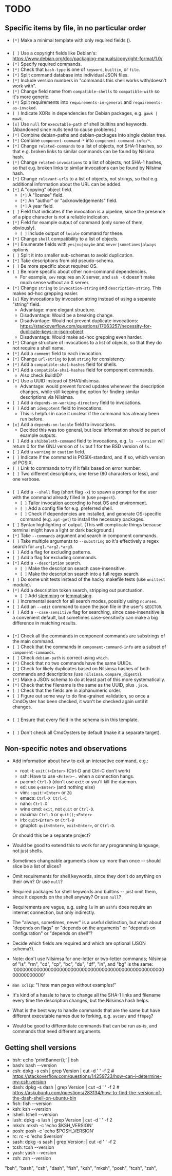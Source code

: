 TODO
====

Specific items by file, in no particular order
----------------------------------------------

-   `[*]` Make a minimal template with only required fields
    ([](templates/minimal-template.json)).

### [](schemas/full-schema.json)

-   `[ ]` Use a copyright fields like Debian's:
    <https://www.debian.org/doc/packaging-manuals/copyright-format/1.0/>
-   `[*]` Specify required commands.
-   `[*]` Check that `bash-type` is one of `keyword`, `builtin`, or
    `file`.
-   `[*]` Split command database into individual JSON files.
-   `[*]` Include version numbers in "commands this shell works
    with/doesn't work with".
-   `[*]` Change field name from `compatible-shells` to
    `compatible-with` so it's more generic.
-   `[*]` Split requirements into `requirements-in-general` and
    `requirements-as-invoked`.
-   `[ ]` Indicate XORs in dependencies for Debian packages, e.g.
    `gawk | mawk`.
-   `[x]` Use `null` for `executable-path` of shell builtins and
    keywords. (Abandoned since nulls tend to cause problems.)
-   `[*]` Combine debian-paths and debian-packages into single debian
    tree.
-   `[*]` Combine `component-command-*` into `component-command-info/*`.
-   `[*]` Change `related-commands` to a list of objects, not SHA-1
    hashes, so that e.g. broken links to similar commands can be found
    by Nilsima hash.
-   `[*]` Change `related-invocations` to a list of objects, not SHA-1
    hashes, so that e.g. broken links to similar invocations can be
    found by Nilsima hash.
-   `[*]` Change `relevant-urls` to a list of objects, not strings, so
    that e.g. additional information about the URL can be added.
-   `[*]` A "copying" object field.
    -   `[*]` A "license" field.
    -   `[*]` An "author" or "acknowledgements" field.
    -   `[*]` A year field.
-   `[ ]` Field that indicates if the invocation is a pipeline, since
    the presence of a pipe character is not a reliable indication.
-   `[*]` Field for example output of command (only some of them,
    obviously).
    -   `[ ]` Include output of `locale` command for these.
-   `[*]` Change `shell` compatibility to a list of objects.
-   `[*]` Enumerate fields with `yes|no|maybe` and
    `never|sometimes|always` options.
-   `[ ]` Split it into smaller sub-schemas to avoid duplication.
-   `[*]` Take descriptions from old pseudo-schema.
-   `[ ]` Be more specific about required OS.
-   `[ ]` Be more specific about other non-command dependencies.
    -   For example, `xev` requires an X server, and `ssh -X` doesn't
        make much sense without an X server.
-   `[*]` Change `string` to `invocation-string` and
    `description-string`. This makes ad-hoc grepping easier.
-   `[x]` Key invocations by invocation string instead of using a
    separate "string" field.
    -   Advantage: more elegant structure.
    -   Disadvantage: Would be a breaking change.
    -   Disadvantage: Would not prevent duplicate invocations:
        <https://stackoverflow.com/questions/17063257/necessity-for-duplicate-keys-in-json-object>
    -   Disadvantage: Would make ad-hoc grepping even harder.
-   `[*]` Change structure of invocations to a list of objects, so that
    they do not require a shell name.
-   `[*]` Add a `comment` field to each invocation.
-   `[*]` Change `url-string` to just `string` for consistency.
-   `[*]` Add a `compatible-sha1-hashes` field for shells.
-   `[*]` Add a `compatible-sha1-hashes` field for component commands.
    -   Also check BuildID?
-   `[*]` Use a UUID instead of SHA1/nilsimsa.
    -   Advantage: would prevent forced updates whenever the description
        changes, while still keeping the option for finding similar
        descriptions via Nilsimsa.
-   `[ ]` Add a `depends-on-working-directory` field to invocations.
-   `[ ]` Add an `idempotent` field to invocations.
    -   This is helpful in case it unclear if the command has already
        been run before.
-   `[x]` Add a `depends-on-locale` field to invocations.
    -   Decided this was too general, but local information should be
        part of example outputs.
-   `[ ]` Add a `shibboleth-command` field to invocations, e.g.
    `ls --version` will return 0 for the GNU version of `ls` but 1 for
    the BSD version of `ls`.
-   `[ ]` Add a `warning` or `caution` field.
-   `[ ]` Indicate if the command is POSIX-standard, and if so, which
    version of POSIX.
-   `[ ]` Link to commands to try if it fails based on error number.
-   `[ ]` Two different descriptions, one terse (80 characters or less),
    and one verbose.

### [](find-command.py)

-   `[ ]` Add a `--shell` flag (short flag `-x`) to spawn a prompt for
    the user with the command already filled in (use `pexpect`).
    -   `[ ]` Tailor invocation according to host OS and environment.
    -   `[ ]` Add a config file for e.g. preferred shell.
    -   `[ ]` Check if dependencies are installed, and generate
        OS-specific command (e.g. `apt-get`) to install the necessary
        packages.
-   `[ ]` Syntax highlighting of output. (This will complicate things
    because terminal might have a light or dark background.)
-   `[*]` Take `--commands` argument and search in component commands.
-   `[ ]` Take multiple arguments to `--substring` so it's effectively a
    regex search for `arg1.*arg2.*arg3`.
-   `[ ]` Add a flag for excluding patterns.
-   `[ ]` Add a flag for excluding commands.
-   `[*]` Add a `--description` search.
    -   `[ ]` Make the description search case-insensitive.
    -   `[ ]` Make the description search into a full regex search.
-   `[ ]` Do some unit tests instead of the hacky makefile tests (use
    `unittest` module).
-   `[*]` Add a description token search, stripping out punctuation.
    -   `[ ]` Add
        [stemming](https://pythonhosted.org/Whoosh/stemming.html) or
        [lemmatising](http://marcobonzanini.com/2015/01/26/stemming-lemmatisation-and-pos-tagging-with-python-and-nltk/).
-   `[ ]` Incremental search for all search modes, possibly using
    `ncurses`.
-   `[ ]` Add an `--edit` command to open the json file in the user's
    `$EDITOR`.
-   `[ ]` Add a `--case-sensitive` flag for searching, since
    case-insensitive is a convenient default, but sometimes
    case-sensitivity can make a big difference in matching results.

### [](validate-database.py)

-   `[*]` Check all the commands in component commands are substrings of
    the main command.
-   `[ ]` Check that the commands in `component-command-info` are a
    subset of `component-commands`.
-   `[ ]` Check `debian-path` is correct using `which`.
-   `[*]` Check that no two commands have the same UUIDs.
-   `[ ]` Check for likely duplicates based on Nilsimsa hashes of both
    commands and descriptions (use `nilsimsa.compare_digests`).
-   `[*]` Make a JSON schema to do at least part of this more
    systematically.
-   `[*]` Check that the filename is the same as the UUID, plus `.json`.
-   `[ ]` Check that the fields are in alphanumeric order.
-   `[ ]` Figure out some way to do fine-grained validation, so once a
    CmdOyster has been checked, it won't be checked again until it
    changes.

### [](templates/full-command-template.json)

-   `[ ]` Ensure that every field in the schema is in this template.

### [](Makefile)

-   `[ ]` Don't check all CmdOysters by default (make it a separate
    target).

Non-specific notes and observations
-----------------------------------

-   Add information about how to exit an interactive command, e.g.:

    -   root -l: `exit()<Enter>` (Ctrl-D and Ctrl-C don't work)
    -   ssh: Have to use `<Enter>~.` when a connection hangs.
    -   pacmd: `Ctrl-D` (don't use `exit` or you'll kill the daemon.
    -   ed: use `q<Enter>` (and nothing else)
    -   vim: `:quit!<Enter>` or `ZQ`
    -   emacs: `Ctrl-X Ctrl-C`
    -   nano: `Ctrl-X`
    -   wine cmd: `exit`, not `quit` or `Ctrl-D`.
    -   maxima: `Ctrl-D` or `quit();<Enter>`
    -   irb: `quit<Enter>` or `Ctrl-D`
    -   gnuplot: `quit<Enter>`, `exit<Enter>`, or `Ctrl-D`.

    Or should this be a separate project?

-   Would be good to extend this to work for any programming language,
    not just shells.
-   Sometimes changeable arguments show up more than once -- should
    slice be a list of slices?
-   Omit requirements for shell keywords, since they don't do anything
    on their own? Or use `null`?
-   Required packages for shell keywords and builtins -- just omit them,
    since it depends on the shell anyway? Or use `null`?
-   Requirements are vague, e.g. using `ls` in an `sshfs` does require
    an internet connection, but only indirectly.
-   The "always, sometimes, never" is a useful distinction, but what
    about "depends on flags" or "depends on the arguments" or "depends
    on configuration" or "depends on shell"?
-   Decide which fields are required and which are optional (JSON
    schema?).
-   Note: don't use Nilsimsa for one-letter or two-letter commands;
    Nilsimsa of "ls", "rm", "cd", "cp", "bc", "du", "df", "ln", and "bg"
    is the same:
    '0000000000000000000000000000000000000000000000000000000000000000'
-   `man xclip`: "I hate man pages without examples!"
-   It's kind of a hassle to have to change all the SHA-1 links and
    filename every time the description changes, but the Nilsimsa hash
    helps.
-   What is the best way to handle commands that are the same but have
    different executable names due to forking, e.g. `avconv` and
    `ffmpeg`?
-   Would be good to differentiate commands that can be run as-is, and
    commands that need different arguments.

Getting shell versions
----------------------

-   bsh: echo 'printBanner();' | bsh
-   bash: bash --version
-   csh: dpkg -s csh | grep Version | cut -d ' ' -f 2 \#
    <https://stackoverflow.com/questions/14259723/how-can-i-determine-my-csh-version>
-   dash: dpkg -s dash | grep Version | cut -d ' ' -f 2 \#
    <https://askubuntu.com/questions/283134/how-to-find-the-version-of-the-dash-shell-on-ubuntu-bin>
-   fish: fish --version
-   ksh: ksh --version
-   lshell: lshell --version
-   lush: dpkg -s lush | grep Version | cut -d ' ' -f 2
-   mksh: mksh -c 'echo \$KSH\_VERSION'
-   posh: posh -c 'echo \$POSH\_VERSION'
-   rc: rc -c 'echo \$version'
-   sash: dpkg -s sash | grep Version: | cut -d ' ' -f 2
-   tcsh: tcsh --version
-   yash: yash --version
-   zsh: zsh --version

"bsh", "bash", "csh", "dash", "fish", "ksh", "mksh", "posh", "tcsh",
"zsh",

